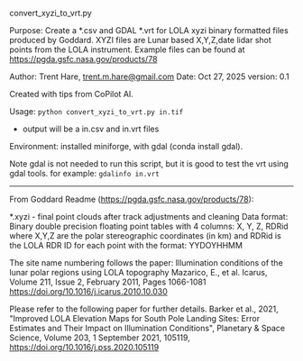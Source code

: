 convert_xyzi_to_vrt.py

Purpose: Create a *.csv and GDAL *.vrt for LOLA xyzi binary formatted files produced by Goddard.
XYZI files are Lunar based X,Y,Z,date lidar shot points from the LOLA instrument. Example files
can be found at https://pgda.gsfc.nasa.gov/products/78

Author:  Trent Hare, <trent.m.hare@gmail.com>
Date:    Oct 27, 2025
version: 0.1

Created with tips from CoPilot AI.

Usage: `python convert_xyzi_to_vrt.py in.tif` 
*  output will be a in.csv and in.vrt files

Environment:
installed miniforge, with gdal (conda install gdal).

Note gdal is not needed to run this script, but it is good to test the vrt using gdal tools. 
for example:
`gdalinfo in.vrt`

---

From Goddard Readme (https://pgda.gsfc.nasa.gov/products/78):

*.xyzi - final point clouds after track adjustments and cleaning
Data format: Binary double precision floating point tables with 4 columns: X, Y, Z, RDRid
where X,Y,Z are the polar stereographic coordinates (in km) and RDRid is the LOLA RDR ID for each point with the format: YYDOYHHMM

The site name numbering follows the paper:
Illumination conditions of the lunar polar regions using LOLA topography
Mazarico, E., et al. Icarus, Volume 211, Issue 2, February 2011, Pages 1066-1081
https://doi.org/10.1016/j.icarus.2010.10.030

Please refer to the following paper for further details.
Barker et al., 2021, "Improved LOLA Elevation Maps for South Pole Landing Sites: Error Estimates and Their Impact on Illumination Conditions", Planetary & Space Science, Volume 203, 1 September 2021, 105119, https://doi.org/10.1016/j.pss.2020.105119